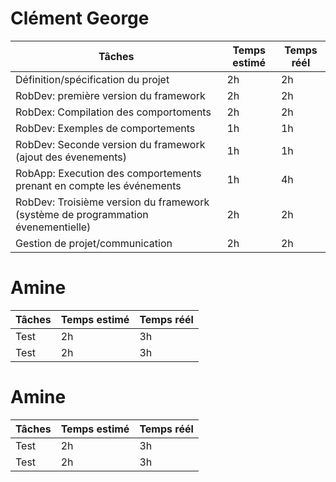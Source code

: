# Clément George
Tâches | Temps estimé | Temps réél
--- | --- | ---
Définition/spécification du projet | 2h | 2h
RobDev: première version du framework | 2h | 2h
RobDex: Compilation des comportoments | 2h | 2h
RobDev: Exemples de comportements | 1h | 1h
RobDev: Seconde version du framework (ajout des évenements) | 1h | 1h
RobApp: Execution des comportements prenant en compte les événements | 1h | 4h
RobDev: Troisième version du framework (système de programmation évenementielle) | 2h | 2h
Gestion de projet/communication | 2h | 2h


# Amine
Tâches | Temps estimé | Temps réél
--- | --- | ---
Test | 2h | 3h
Test | 2h | 3h

# Amine
Tâches | Temps estimé | Temps réél
--- | --- | ---
Test | 2h | 3h
Test | 2h | 3h
